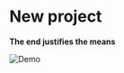 # New project 

   **The end justifies the means**



![Demo](https://media1.tenor.com/m/XHWn1YDYacEAAAAC/gaslighter-watching-you.gif)

